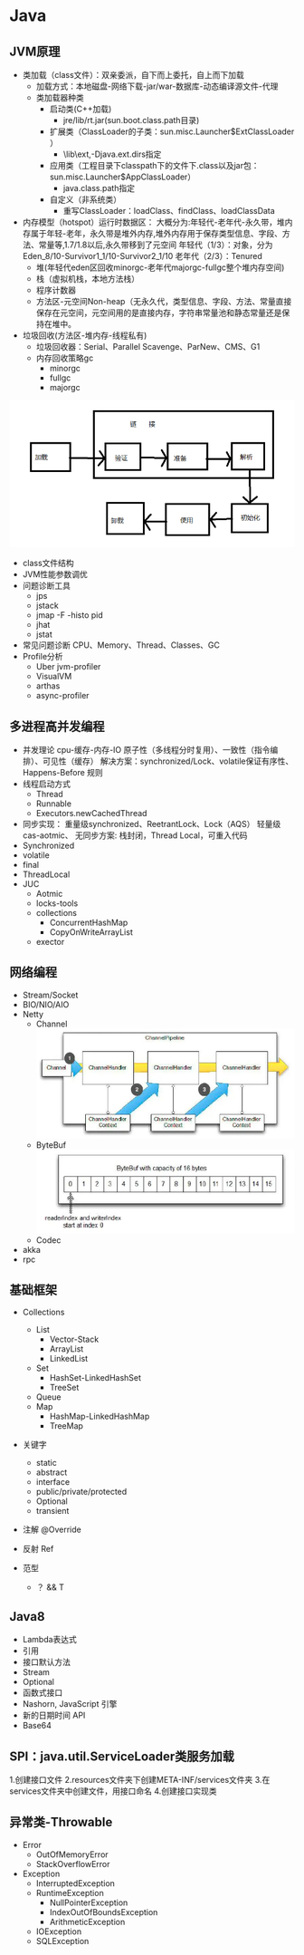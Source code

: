 # Java

## JVM原理
- 类加载（class文件）：双亲委派，自下而上委托，自上而下加载
  - 加载方式：本地磁盘-网络下载-jar/war-数据库-动态编译源文件-代理
  - 类加载器种类
    - 启动类(C++加载)
      - jre/lib/rt.jar(sun.boot.class.path目录)
    - 扩展类（ClassLoader的子类：sun.misc.Launcher$ExtClassLoader ）
      - \lib\ext,-Djava.ext.dirs指定
    - 应用类（工程目录下classpath下的文件下.class以及jar包：sun.misc.Launcher$AppClassLoader）
      - java.class.path指定
    - 自定义（非系统类）
      - 重写ClassLoader：loadClass、findClass、loadClassData
- 内存模型（hotspot）运行时数据区：
    大概分为:年轻代-老年代-永久带，堆内存属于年轻-老年，永久带是堆外内存,堆外内存用于保存类型信息、字段、方法、常量等,1.7/1.8以后,永久带移到了元空间
    年轻代（1/3）：对象，分为Eden_8/10-Survivor1_1/10-Survivor2_1/10
    老年代（2/3）：Tenured
  - 堆(年轻代eden区回收minorgc-老年代majorgc-fullgc整个堆内存空间)
  - 栈（虚拟机栈，本地方法栈）
  - 程序计数器
  - 方法区-元空间Non-heap（无永久代，类型信息、字段、方法、常量直接保存在元空间，元空间用的是直接内存，字符串常量池和静态常量还是保持在堆中。
- 垃圾回收(方法区-堆内存-线程私有)
    - 垃圾回收器：Serial、Parallel Scavenge、ParNew、CMS、G1
    - 内存回收策略gc
      - minorgc
      - fullgc
      - majorgc

![image](image.png)
- class文件结构
- JVM性能参数调优
- 问题诊断工具
    - jps
    - jstack
    - jmap -F -histo pid
    - jhat
    - jstat
- 常见问题诊断
  CPU、Memory、Thread、Classes、GC
- Profile分析
  - Uber jvm-profiler
  - VisualVM
  - arthas
  - async-profiler
## 多进程高并发编程
- 并发理论
cpu-缓存-内存-IO
 原子性（多线程分时复用）、一致性（指令编排）、可见性（缓存）
 解决方案：synchronized/Lock、volatile保证有序性、Happens-Before 规则
- 线程启动方式
    - Thread
    - Runnable
    - Executors.newCachedThread
- 同步实现：
重量级synchronized、ReetrantLock、Lock（AQS）
轻量级cas-aotmic、
无同步方案: 栈封闭，Thread Local，可重入代码
- Synchronized
- volatile
- final
- ThreadLocal
- JUC
    - Aotmic
    - locks-tools
    - collections
        - ConcurrentHashMap
        - CopyOnWriteArrayList
    - exector


## 网络编程
* Stream/Socket
* BIO/NIO/AIO
* Netty
  * Channel
  ![img.png](img.png)
  * ByteBuf
  ![img_1.png](img_1.png)
  * Codec
* akka
* rpc


## 基础框架

- Collections
    - List
        - Vector-Stack
        - ArrayList
        - LinkedList
    - Set
        - HashSet-LinkedHashSet
        - TreeSet
    - Queue
    - Map
        - HashMap-LinkedHashMap
        - TreeMap

- 关键字
    - static
    - abstract
    - interface
    - public/private/protected
    - Optional
    - transient

- 注解 @Override

- 反射 Ref

- 范型 <T>
    - ？ && T

## Java8
- Lambda表达式
- 引用
- 接口默认方法
- Stream
- Optional
- 函数式接口
- Nashorn, JavaScript 引擎
- 新的日期时间 API
- Base64
## SPI：java.util.ServiceLoader类服务加载
1.创建接口文件
2.resources文件夹下创建META-INF/services文件夹
3.在services文件夹中创建文件，用接口命名
4.创建接口实现类

## 异常类-Throwable
- Error
  - OutOfMemoryError
  - StackOverflowError
- Exception
  - InterruptedException
  - RuntimeException
    - NullPointerException
    - IndexOutOfBoundsException
    - ArithmeticException
  - IOException
  - SQLException







